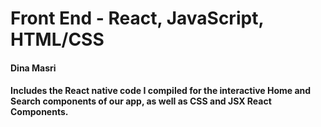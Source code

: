 # Front End - React, JavaScript, HTML/CSS
#### Dina Masri 
#### Includes the React native code I compiled for the interactive Home and Search components of our app, as well as CSS and JSX React Components.

